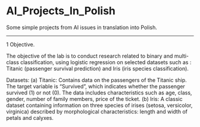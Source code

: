 # AI_Projects_In_Polish
Some simple projects from AI issues in translation into Polish.

---

1 Objective.

The objective of the lab is to conduct research related to binary and multi-class classification, using logistic regression on selected datasets such as : Titanic (passenger survival prediction) and Iris (iris species classification).


Datasets:
(a) Titanic: Contains data on the passengers of the Titanic ship.
The target variable is “Survived”, which indicates whether the passenger survived (1) or not (0).
The data includes characteristics such as age, class, gender, number of family members, price of the
ticket.
(b) Iris: A classic dataset containing information on three species of irises
(setosa, versicolor, virginica) described by morphological characteristics: length and
width of petals and calyxes.
